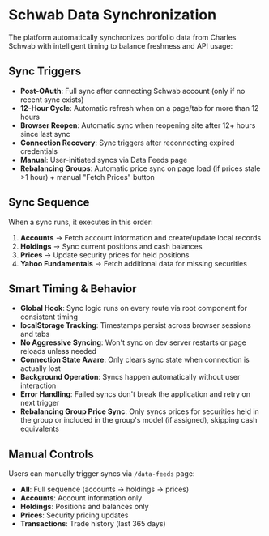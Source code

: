# Schwab Data Synchronization

The platform automatically synchronizes portfolio data from Charles Schwab with intelligent timing to balance freshness and API usage:

## Sync Triggers

- **Post-OAuth**: Full sync after connecting Schwab account (only if no recent sync exists)
- **12-Hour Cycle**: Automatic refresh when on a page/tab for more than 12 hours
- **Browser Reopen**: Automatic sync when reopening site after 12+ hours since last sync
- **Connection Recovery**: Sync triggers after reconnecting expired credentials
- **Manual**: User-initiated syncs via Data Feeds page
- **Rebalancing Groups**: Automatic price sync on page load (if prices stale >1 hour) + manual "Fetch Prices" button

## Sync Sequence

When a sync runs, it executes in this order:

1. **Accounts** → Fetch account information and create/update local records
2. **Holdings** → Sync current positions and cash balances
3. **Prices** → Update security prices for held positions
4. **Yahoo Fundamentals** → Fetch additional data for missing securities

## Smart Timing & Behavior

- **Global Hook**: Sync logic runs on every route via root component for consistent timing
- **localStorage Tracking**: Timestamps persist across browser sessions and tabs
- **No Aggressive Syncing**: Won't sync on dev server restarts or page reloads unless needed
- **Connection State Aware**: Only clears sync state when connection is actually lost
- **Background Operation**: Syncs happen automatically without user interaction
- **Error Handling**: Failed syncs don't break the application and retry on next trigger
- **Rebalancing Group Price Sync**: Only syncs prices for securities held in the group or included in the group's model (if assigned), skipping cash equivalents

## Manual Controls

Users can manually trigger syncs via `/data-feeds` page:

- **All**: Full sequence (accounts → holdings → prices)
- **Accounts**: Account information only
- **Holdings**: Positions and balances only
- **Prices**: Security pricing updates
- **Transactions**: Trade history (last 365 days)
